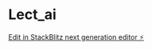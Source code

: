 # Lect_ai

[Edit in StackBlitz next generation editor ⚡️](https://stackblitz.com/~/github.com/utkarshdubey2008/Lect_ai)
